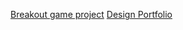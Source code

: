 <a href="https://kristenbrowncodes.github.io/breakout-game/">Breakout game project</a>
<a href="https://kbrow155.wixsite.com/portfolio/">Design Portfolio</a>
